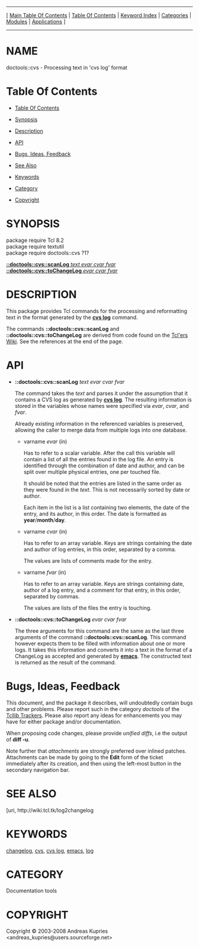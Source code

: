 
[//000000001]: # (doctools::cvs \- Documentation tools)
[//000000002]: # (Generated from file 'cvs\.man' by tcllib/doctools with format 'markdown')
[//000000003]: # (Copyright &copy; 2003\-2008 Andreas Kupries <andreas\_kupries@users\.sourceforge\.net>)
[//000000004]: # (doctools::cvs\(n\) 1 tcllib "Documentation tools")

<hr> [ <a href="../../../../toc.md">Main Table Of Contents</a> &#124; <a
href="../../../toc.md">Table Of Contents</a> &#124; <a
href="../../../../index.md">Keyword Index</a> &#124; <a
href="../../../../toc0.md">Categories</a> &#124; <a
href="../../../../toc1.md">Modules</a> &#124; <a
href="../../../../toc2.md">Applications</a> ] <hr>

# NAME

doctools::cvs \- Processing text in 'cvs log' format

# <a name='toc'></a>Table Of Contents

  - [Table Of Contents](#toc)

  - [Synopsis](#synopsis)

  - [Description](#section1)

  - [API](#section2)

  - [Bugs, Ideas, Feedback](#section3)

  - [See Also](#seealso)

  - [Keywords](#keywords)

  - [Category](#category)

  - [Copyright](#copyright)

# <a name='synopsis'></a>SYNOPSIS

package require Tcl 8\.2  
package require textutil  
package require doctools::cvs ?1?  

[__::doctools::cvs::scanLog__ *text* *evar* *cvar* *fvar*](#1)  
[__::doctools::cvs::toChangeLog__ *evar* *cvar* *fvar*](#2)  

# <a name='description'></a>DESCRIPTION

This package provides Tcl commands for the processing and reformatting text in
the format generated by the __[cvs log](\.\./\.\./\.\./\.\./index\.md\#cvs\_log)__
command\.

The commands __::doctools::cvs::scanLog__ and
__::doctools::cvs::toChangeLog__ are derived from code found on the
[Tcl'ers Wiki](http://wiki\.tcl\.tk)\. See the references at the end of the
page\.

# <a name='section2'></a>API

  - <a name='1'></a>__::doctools::cvs::scanLog__ *text* *evar* *cvar* *fvar*

    The command takes the *text* and parses it under the assumption that it
    contains a CVS log as generated by __[cvs
    log](\.\./\.\./\.\./\.\./index\.md\#cvs\_log)__\. The resulting information is
    stored in the variables whose names were specified via *evar*, *cvar*,
    and *fvar*\.

    Already existing information in the referenced variables is preserved,
    allowing the caller to merge data from multiple logs into one database\.

      * varname *evar* \(in\)

        Has to refer to a scalar variable\. After the call this variable will
        contain a list of all the entries found in the log file\. An entry is
        identified through the combination of date and author, and can be split
        over multiple physical entries, one per touched file\.

        It should be noted that the entries are listed in the same order as they
        were found in the *text*\. This is not necessarily sorted by date or
        author\.

        Each item in the list is a list containing two elements, the date of the
        entry, and its author, in this order\. The date is formatted as
        __year__/__month__/__day__\.

      * varname *cvar* \(in\)

        Has to refer to an array variable\. Keys are strings containing the date
        and author of log entries, in this order, separated by a comma\.

        The values are lists of comments made for the entry\.

      * varname *fvar* \(in\)

        Has to refer to an array variable\. Keys are strings containing date,
        author of a log entry, and a comment for that entry, in this order,
        separated by commas\.

        The values are lists of the files the entry is touching\.

  - <a name='2'></a>__::doctools::cvs::toChangeLog__ *evar* *cvar* *fvar*

    The three arguments for this command are the same as the last three
    arguments of the command __::doctools::cvs::scanLog__\. This command
    however expects them to be filled with information about one or more logs\.
    It takes this information and converts it into a text in the format of a
    ChangeLog as accepted and generated by
    __[emacs](\.\./\.\./\.\./\.\./index\.md\#emacs)__\. The constructed text is
    returned as the result of the command\.

# <a name='section3'></a>Bugs, Ideas, Feedback

This document, and the package it describes, will undoubtedly contain bugs and
other problems\. Please report such in the category *doctools* of the [Tcllib
Trackers](http://core\.tcl\.tk/tcllib/reportlist)\. Please also report any ideas
for enhancements you may have for either package and/or documentation\.

When proposing code changes, please provide *unified diffs*, i\.e the output of
__diff \-u__\.

Note further that *attachments* are strongly preferred over inlined patches\.
Attachments can be made by going to the __Edit__ form of the ticket
immediately after its creation, and then using the left\-most button in the
secondary navigation bar\.

# <a name='seealso'></a>SEE ALSO

\[uri, http://wiki\.tcl\.tk/log2changelog

# <a name='keywords'></a>KEYWORDS

[changelog](\.\./\.\./\.\./\.\./index\.md\#changelog),
[cvs](\.\./\.\./\.\./\.\./index\.md\#cvs), [cvs
log](\.\./\.\./\.\./\.\./index\.md\#cvs\_log), [emacs](\.\./\.\./\.\./\.\./index\.md\#emacs),
[log](\.\./\.\./\.\./\.\./index\.md\#log)

# <a name='category'></a>CATEGORY

Documentation tools

# <a name='copyright'></a>COPYRIGHT

Copyright &copy; 2003\-2008 Andreas Kupries <andreas\_kupries@users\.sourceforge\.net>

